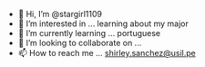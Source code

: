 - 👋 Hi, I’m @stargirl1109
- 👀 I’m interested in ... learning about my major
- 🌱 I’m currently learning ... portuguese
- 💞️ I’m looking to collaborate on ...
- 📫 How to reach me ... shirley.sanchez@usil.pe

<!---
stargirl1109/stargirl1109 is a ✨ special ✨ repository because its `README.md` (this file) appears on your GitHub profile.
You can click the Preview link to take a look at your changes.
--->
